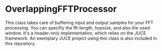 # OverlappingFFTProcessor
 This class takes care of buffering input and output samples for your FFT processing. You can specifiy the fft-length, hopsize, and also the used window.
 It's a header-only implementation, which relies on the JUCE framework. An exemplary JUCE project using this class is also included in this repository.

